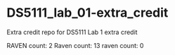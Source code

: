 # DS5111_lab_01-extra_credit
Extra credit repo for DS5111 Lab 1 extra credit

RAVEN count: 2
Raven count: 13
raven count: 0
